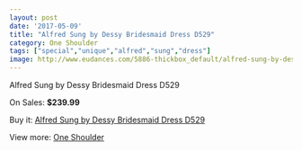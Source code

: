 ```yaml
---
layout: post
date: '2017-05-09'
title: "Alfred Sung by Dessy Bridesmaid Dress D529"
category: One Shoulder
tags: ["special","unique","alfred","sung","dress"]
image: http://www.eudances.com/5886-thickbox_default/alfred-sung-by-dessy-bridesmaid-dress-d529.jpg
---
```

Alfred Sung by Dessy Bridesmaid Dress D529

On Sales: **$239.99**
<a href="https://www.eudances.com/en/one-shoulder/2074-alfred-sung-by-dessy-bridesmaid-dress-d529.html"><amp-img layout="responsive" width="600" height="600" src="//www.eudances.com/5886-thickbox_default/alfred-sung-by-dessy-bridesmaid-dress-d529.jpg" alt="Alfred Sung by Dessy Bridesmaid Dress D529 0" /></a>
<a href="https://www.eudances.com/en/one-shoulder/2074-alfred-sung-by-dessy-bridesmaid-dress-d529.html"><amp-img layout="responsive" width="600" height="600" src="//www.eudances.com/5887-thickbox_default/alfred-sung-by-dessy-bridesmaid-dress-d529.jpg" alt="Alfred Sung by Dessy Bridesmaid Dress D529 1" /></a>

Buy it: [Alfred Sung by Dessy Bridesmaid Dress D529](https://www.eudances.com/en/one-shoulder/2074-alfred-sung-by-dessy-bridesmaid-dress-d529.html "Alfred Sung by Dessy Bridesmaid Dress D529")

View more: [One Shoulder](https://www.eudances.com/en/23-one-shoulder "One Shoulder")